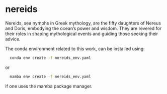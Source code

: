 # nereids
Nereids, sea nymphs in Greek mythology, are the fifty daughters of Nereus and Doris, embodying the ocean’s power and wisdom. They are revered for their roles in shaping mythological events and guiding those seeking their advice.

The conda environment related to this work, can be installed using:
```bash
  conda env create -f nereids_env.yaml
```
or
```bash
  mamba env create -f nereids_env.yaml
``` 
if one uses the mamba package manager.
